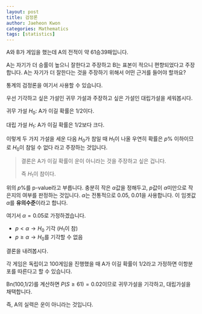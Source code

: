 ```yaml
---
layout: post
title: 검정론
author: Jaeheon Kwon
categories: Mathematics
tags: [statistics]
---
```




A와 B가 게임을 했는데 A의 전적이 약 61승39패입니다.

A는 자기가 더 승률이 높으니 잘한다고 주장하고 B는 표본이 적으니 편향되었다고 주장합니다. A는 자기가 더 잘한다는 것을 주장하기 위해서 어떤 근거를 들어야 할까요?



통계의 검정론을 여기서 사용할 수 있습니다.

우선 기각하고 싶은 가설인 귀무 가설과 주장하고 싶은 가설인 대립가설을 세워봅시다.

귀무 가설 $H_0$: A가 이길 확률은 1/2이다.

대립 가설 $H_1$: A가 이길 확률은 1/2보다 크다.

이렇게 두 가지 가설을 세운 다음 $H_0$가 참일 때 $H_1$이 나올 우연히 확률은 $p$% 이하이므로 $H_0$이 참일 수 없다 라고 주장하는 것입니다.

> 결론은 A가 이길 확률이 운이 아니라는 것을 주장하고 싶은 겁니다.
>
> 즉 $H_1$이 참이다.

위의 $p$%를 p-value라고 부릅니다. 충분히 작은 $\alpha$값을 정해두고, $p$값이 $\alpha$미만으로 작은지의 여부를 판정하는 것입니다. $\alpha$는 전통적으로 0.05, 0.01을 사용합니다. 이 임곗값 $\alpha$를 **유의수준**이라고 합니다.

여기서 $\alpha=0.05$로 가정하겠습니다.

- $p < \alpha \rightarrow H_0$ 기각 ($H_1$이 참)
- $p \geq \alpha \rightarrow H_0$를 기각할 수 없음 



결론을 내려봅시다.

각 게임은 독립이고 100게임을 진행했을 때 A가 이길 확률이 1/2라고 가정하면 이항분포를 따른다고 할 수 있습니다.

Bn(100,1/2)를 계산하면 $P(S\geq61) = 0.02$이므로 귀무가설을 기각하고, 대립가설을 채택합니다.

즉, A의 실력은 운이 아니라는 것입니다.